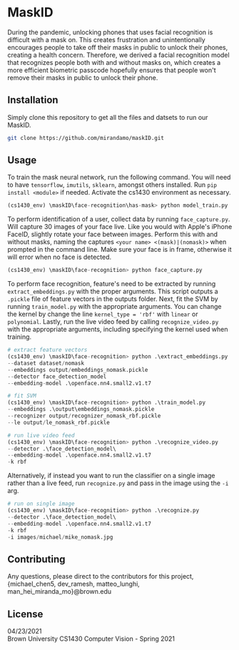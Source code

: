# MaskID

During the pandemic, unlocking phones that uses facial recognition is difficult with a mask on. This creates frustration and unintentionally encourages people to take off their masks in public to unlock their phones, creating a health concern. Therefore, we derived a facial recognition model that recognizes people both with and without masks on, which creates a more efficient biometric passcode hopefully ensures that people won't remove their masks in public to unlock their phone. 

## Installation

Simply clone this repository to get all the files and datsets to run our MaskID.

```bash
git clone https://github.com/mirandamo/maskID.git
```

## Usage
To train the mask neural network, run the following command. You will need to have `tensorflow`, `imutils`, `sklearn`, amongst others installed. Run `pip install <module>` if needed. Activate the cs1430 environment as necessary.

```python
(cs1430_env) \maskID\face-recognition\has-mask> python model_train.py
```


To perform identification of a user, collect data by running `face_capture.py`. Will capture 30 images of your face live. Like you would with Apple's iPhone FaceID, slightly rotate your face between images. Perform this with and without masks, naming the captures `<your name> <(mask)|(nomask)>` when prompted in the command line. Make sure your face is in frame, otherwise it will error when no face is detected.

```python
(cs1430_env) \maskID\face-recognition> python face_capture.py
```

To perform face recognition, feature's need to be extracted by running `extract_embeddings.py` with the proper arguments. This script outputs a `.pickle` file of feature vectors in the outputs folder. Next, fit the SVM by running `train_model.py` with the appropriate arguments. You can change the kernel by change the line `kernel_type = 'rbf'` with `linear` or `polynomial`. Lastly, run the live video feed by calling `recognize_video.py` with the appropriate arguments, including specifying the kernel used when training.

```python
# extract feature vectors
(cs1430_env) \maskID\face-recognition> python .\extract_embeddings.py 
--dataset dataset/nomask 
--embeddings output/embeddings_nomask.pickle 
--detector face_detection_model 
--embedding-model .\openface.nn4.small2.v1.t7

# fit SVM
(cs1430_env) \maskID\face-recognition> python .\train_model.py 
--embeddings .\output\embeddings_nomask.pickle
--recognizer output/recognizer_nomask_rbf.pickle 
--le output/le_nomask_rbf.pickle

# run live video feed
(cs1430_env) \maskID\face-recognition> python .\recognize_video.py 
--detector .\face_detection_model\ 
--embedding-model .\openface.nn4.small2.v1.t7 
-k rbf

```


Alternatively, if instead you want to run the classifier on a single image rather than a live feed, run `recognize.py` and pass in the image using the `-i` arg.
```python
# run on single image
(cs1430_env) \maskID\face-recognition> python .\recognize.py 
--detector .\face_detection_model\ 
--embedding-model .\openface.nn4.small2.v1.t7 
-k rbf 
-i images/michael/mike_nomask.jpg
```

## Contributing
Any questions, please direct to the contributors for this project, {michael_chen5, dev_ramesh, matteo_lunghi, man_hei_miranda_mo}@brown.edu


## License
04/23/2021\
Brown University CS1430 Computer Vision - Spring 2021